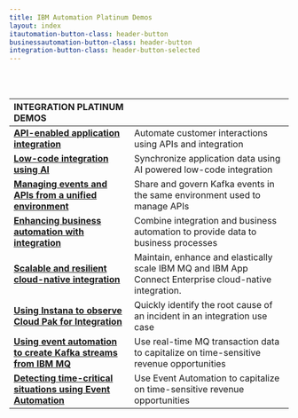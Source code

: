 ```yaml
---
title: IBM Automation Platinum Demos
layout: index
itautomation-button-class: header-button
businessautomation-button-class: header-button
integration-button-class: header-button-selected
---
```

<br/>
<br/>

| **INTEGRATION PLATINUM DEMOS** | | 
| :---         | :--- |
| **[API-enabled application integration](https://ibm.github.io/platinum-demos-integration/300-integration-api-enabled-application-integration/demo-preparation)** | Automate customer interactions using APIs and integration |
| **[Low-code integration using AI](https://ibm.github.io/platinum-demos-integration/300-integration-low-code-integration-using-ai/demo-preparation)** | Synchronize application data using AI powered low-code integration |
| **[Managing events and APIs from a unified environment](https://ibm.github.io/platinum-demos-integration/300-integration-managing-events-and-apis-from-unified-environment/demo-preparation)** | Share and govern Kafka events in the same environment used to manage APIs |
| **[Enhancing business automation with integration](https://ibm.github.io/platinum-demos-integration/300-enhancing-ba-with-integration/demo-preparation)** | Combine integration and business automation to provide data to business processes |
| **[Scalable and resilient cloud-native integration](https://ibm.github.io/platinum-demos-integration/300-integration-scalable-and-resilient-cloud-native-integration/demo-preparation)** | Maintain, enhance and elastically scale IBM MQ and IBM App Connect Enterprise cloud-native integration. |
| **[Using Instana to observe Cloud Pak for Integration](https://ibm.github.io/platinum-demos-integration/300-using-instana-to-observe-cloud-pak-for-integration/demo-preparation)** | Quickly identify the root cause of an incident in an integration use case |
| **[Using event automation to create Kafka streams from IBM MQ](https://ibm.github.io/platinum-demos-integration/300-integration-using-event-automation-to-create-kafka-streams-from-ibm-mq/demo-preparation)** | Use real-time MQ transaction data to capitalize on time-sensitive revenue opportunities |
| **[Detecting time-critical situations using Event Automation](https://ibm.github.io/platinum-demos-integration/300-integration-detecting-time-critical-situtations-using-event-automation/demo-preparation)** | Use Event Automation to capitalize on time-sensitive revenue opportunities |